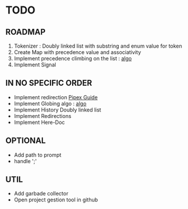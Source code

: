 # TODO
## ROADMAP
1. Tokenizer : Doubly linked list with substring and enum value for token
2. Create Map with precedence value and associativity
3. Implement precedence climbing on the list : [algo](https://eli.thegreenplace.net/2012/08/02/parsing-expressions-by-precedence-climbing)
4. Implement Signal

## IN NO SPECIFIC ORDER
* Implement redirection [Pipex Guide](https://reactive.so/post/42-a-comprehensive-guide-to-pipex)
* Implement Globing algo : [algo](https://www.gmarik.info/blog/2020/understanding-glob-matching/)
* Implement History Doubly linked list
* Implement Redirections
* Implement Here-Doc

## OPTIONAL
* Add path to prompt
* handle ';'

## UTIL
* Add garbade collector
* Open project gestion tool in github

